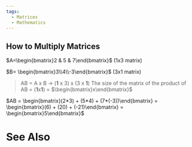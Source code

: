 ```yaml
---
tags:
  - Matrices
  - Mathematics
---
```


## How to Multiply Matrices
$A=\begin{bmatrix}2 & 5 & 7\end{bmatrix}$ (1x3 matrix)

$B= \begin{bmatrix}3\\4\\-3\end{bmatrix}$ (3x1 matrix)

> AB = A x B -> (**1** x 3) x (3 x **1**)
The size of the matrix of the product of AB = (**1**x**1**) = $\begin{bmatrix}x\end{bmatrix}$

$AB = \begin{bmatrix}(2*3) + (5*4) + (7*(-3))\end{bmatrix} = \begin{bmatrix}(6) + (20) + (-21)\end{bmatrix} = \begin{bmatrix}5\end{bmatrix}$
# See Also
